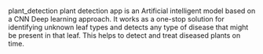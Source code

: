 # 
plant_detection
plant detection app  is an Artificial intelligent model based on a CNN Deep learning approach. It works as a one-stop solution for identifying unknown leaf types and detects any type of disease that might be present in that leaf. This helps to detect and treat diseased plants on time. 
